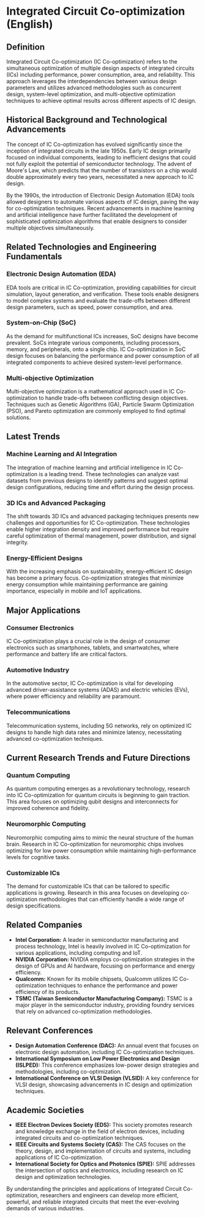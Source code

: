 # Integrated Circuit Co-optimization (English)

## Definition

Integrated Circuit Co-optimization (IC Co-optimization) refers to the simultaneous optimization of multiple design aspects of integrated circuits (ICs) including performance, power consumption, area, and reliability. This approach leverages the interdependencies between various design parameters and utilizes advanced methodologies such as concurrent design, system-level optimization, and multi-objective optimization techniques to achieve optimal results across different aspects of IC design.

## Historical Background and Technological Advancements

The concept of IC Co-optimization has evolved significantly since the inception of integrated circuits in the late 1950s. Early IC design primarily focused on individual components, leading to inefficient designs that could not fully exploit the potential of semiconductor technology. The advent of Moore's Law, which predicts that the number of transistors on a chip would double approximately every two years, necessitated a new approach to IC design.

By the 1990s, the introduction of Electronic Design Automation (EDA) tools allowed designers to automate various aspects of IC design, paving the way for co-optimization techniques. Recent advancements in machine learning and artificial intelligence have further facilitated the development of sophisticated optimization algorithms that enable designers to consider multiple objectives simultaneously.

## Related Technologies and Engineering Fundamentals

### Electronic Design Automation (EDA)

EDA tools are critical in IC Co-optimization, providing capabilities for circuit simulation, layout generation, and verification. These tools enable designers to model complex systems and evaluate the trade-offs between different design parameters, such as speed, power consumption, and area.

### System-on-Chip (SoC)

As the demand for multifunctional ICs increases, SoC designs have become prevalent. SoCs integrate various components, including processors, memory, and peripherals, onto a single chip. IC Co-optimization in SoC design focuses on balancing the performance and power consumption of all integrated components to achieve desired system-level performance.

### Multi-objective Optimization

Multi-objective optimization is a mathematical approach used in IC Co-optimization to handle trade-offs between conflicting design objectives. Techniques such as Genetic Algorithms (GA), Particle Swarm Optimization (PSO), and Pareto optimization are commonly employed to find optimal solutions.

## Latest Trends

### Machine Learning and AI Integration

The integration of machine learning and artificial intelligence in IC Co-optimization is a leading trend. These technologies can analyze vast datasets from previous designs to identify patterns and suggest optimal design configurations, reducing time and effort during the design process.

### 3D ICs and Advanced Packaging

The shift towards 3D ICs and advanced packaging techniques presents new challenges and opportunities for IC Co-optimization. These technologies enable higher integration density and improved performance but require careful optimization of thermal management, power distribution, and signal integrity.

### Energy-Efficient Designs

With the increasing emphasis on sustainability, energy-efficient IC design has become a primary focus. Co-optimization strategies that minimize energy consumption while maintaining performance are gaining importance, especially in mobile and IoT applications.

## Major Applications

### Consumer Electronics

IC Co-optimization plays a crucial role in the design of consumer electronics such as smartphones, tablets, and smartwatches, where performance and battery life are critical factors.

### Automotive Industry

In the automotive sector, IC Co-optimization is vital for developing advanced driver-assistance systems (ADAS) and electric vehicles (EVs), where power efficiency and reliability are paramount.

### Telecommunications

Telecommunication systems, including 5G networks, rely on optimized IC designs to handle high data rates and minimize latency, necessitating advanced co-optimization techniques.

## Current Research Trends and Future Directions

### Quantum Computing

As quantum computing emerges as a revolutionary technology, research into IC Co-optimization for quantum circuits is beginning to gain traction. This area focuses on optimizing qubit designs and interconnects for improved coherence and fidelity.

### Neuromorphic Computing

Neuromorphic computing aims to mimic the neural structure of the human brain. Research in IC Co-optimization for neuromorphic chips involves optimizing for low power consumption while maintaining high-performance levels for cognitive tasks.

### Customizable ICs

The demand for customizable ICs that can be tailored to specific applications is growing. Research in this area focuses on developing co-optimization methodologies that can efficiently handle a wide range of design specifications.

## Related Companies

- **Intel Corporation:** A leader in semiconductor manufacturing and process technology, Intel is heavily involved in IC Co-optimization for various applications, including computing and IoT.
- **NVIDIA Corporation:** NVIDIA employs co-optimization strategies in the design of GPUs and AI hardware, focusing on performance and energy efficiency.
- **Qualcomm:** Known for its mobile chipsets, Qualcomm utilizes IC Co-optimization techniques to enhance the performance and power efficiency of its products.
- **TSMC (Taiwan Semiconductor Manufacturing Company):** TSMC is a major player in the semiconductor industry, providing foundry services that rely on advanced co-optimization methodologies.

## Relevant Conferences

- **Design Automation Conference (DAC):** An annual event that focuses on electronic design automation, including IC Co-optimization techniques.
- **International Symposium on Low Power Electronics and Design (ISLPED):** This conference emphasizes low-power design strategies and methodologies, including co-optimization.
- **International Conference on VLSI Design (VLSID):** A key conference for VLSI design, showcasing advancements in IC design and optimization techniques.

## Academic Societies

- **IEEE Electron Devices Society (EDS):** This society promotes research and knowledge exchange in the field of electron devices, including integrated circuits and co-optimization techniques.
- **IEEE Circuits and Systems Society (CAS):** The CAS focuses on the theory, design, and implementation of circuits and systems, including applications of IC Co-optimization.
- **International Society for Optics and Photonics (SPIE):** SPIE addresses the intersection of optics and electronics, including research on IC design and optimization technologies.

By understanding the principles and applications of Integrated Circuit Co-optimization, researchers and engineers can develop more efficient, powerful, and reliable integrated circuits that meet the ever-evolving demands of various industries.
